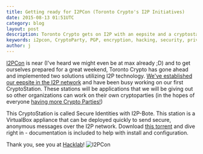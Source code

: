 ```yaml
---
title: Getting ready for I2PCon (Toronto Crypto's I2P Initiatives)
date: 2015-08-13 01:51UTC
category: blog
layout: post
description: Toronto Crypto gets on I2P with an eepsite and a cryptostation for use
keywords: i2pcon, CryptoParty, PGP, encryption, hacking, security, privacy, i2p, tor
author: j
---
```


[I2PCon](https://geti2p.net/en/comparison/tor) is near (I've heard we might
even be at max already ;D) and to get ourselves prepared for a great
weekend, Toronto Crypto has gone ahead and implemented
two solutions utilizing I2P technology. [We've established our eepsite in the I2P
network](http://3lgja7nllx23pxisb24s2xah5qtmyb6hbouqzccus5imzobwga7a.b32.i2p/) and
have been busy working on our first CryptoStation. These
stations will be applications that we will be giving out so
other organizations can work on their own cryptoparties (in
the hopes of everyone [having more Crypto Parties!](https://www.cryptoparty.in/parties/howto))

This CryptoStation is called Secure Identities with I2P-Bote.
This station is a VirtualBox appliance that can be deployed
quickly to send secure, anonymous messages over the I2P network.
Download [this torrent](/files/tcp_i2p_appliance.torrent) and dive
right in - documentation is included to help with install and configuration.

Thank you, see you at [Hacklab](https://hacklab.to)!
![I2PCon](https://www.torontocrypto.org/img/i2p_con.jpg)
